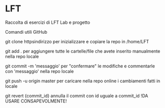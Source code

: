# LFT
Raccolta di esercizi di LFT Lab e progetto


Comandi utili GitHub


git clone httpsindirizzo per inizializzare e copiare la repo in /home/LFT

git add . per aggiungere tutte le cartelle/file che avete inserito manualmente nella repo locale

git commit -m 'messaggio' per "confermare" le modifiche e commentarle con 'messaggio' nella repo locale

git push -u origin master per caricare nella repo online i cambiamenti fatti in locale

git revert {commit_id} annulla il commit con id uguale a commit_id !DA USARE CONSAPEVOLMENTE!
